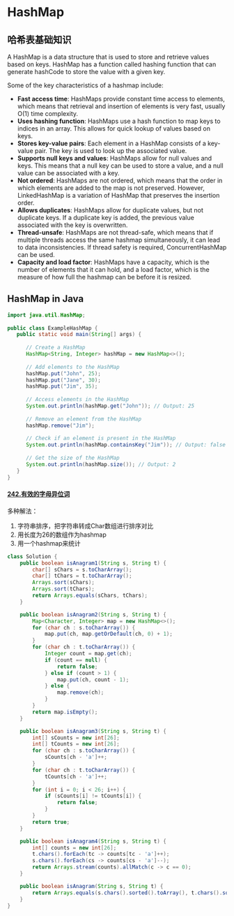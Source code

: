 # HashMap
## 哈希表基础知识
A HashMap is a data structure that is used to store and retrieve values based on keys. HashMap has a function called hashing function that can generate hashCode to store the value with a given key.

Some of the key characteristics of a hashmap include:
* **Fast access time**: HashMaps provide constant time access to elements, which means that retrieval and insertion of elements is very fast, usually O(1) time complexity.
* **Uses hashing function**: HashMaps use a hash function to map keys to indices in an array. This allows for quick lookup of values based on keys.
* **Stores key-value pairs**: Each element in a HashMap consists of a key-value pair. The key is used to look up the associated value.
* **Supports null keys and values**: HashMaps allow for null values and keys. This means that a null key can be used to store a value, and a null value can be associated with a key.
* **Not ordered**: HashMaps are not ordered, which means that the order in which elements are added to the map is not preserved. However, LinkedHashMap is a variation of HashMap that preserves the insertion order.
* **Allows duplicates**: HashMaps allow for duplicate values, but not duplicate keys. If a duplicate key is added, the previous value associated with the key is overwritten.
* **Thread-unsafe**: HashMaps are not thread-safe, which means that if multiple threads access the same hashmap simultaneously, it can lead to data inconsistencies. If thread safety is required, ConcurrentHashMap can be used.
* **Capacity and load factor**: HashMaps have a capacity, which is the number of elements that it can hold, and a load factor, which is the measure of how full the hashmap can be before it is resized.

## HashMap in Java
```java
import java.util.HashMap;
 
public class ExampleHashMap {
   public static void main(String[] args) {
       
      // Create a HashMap
      HashMap<String, Integer> hashMap = new HashMap<>();
       
      // Add elements to the HashMap
      hashMap.put("John", 25);
      hashMap.put("Jane", 30);
      hashMap.put("Jim", 35);
       
      // Access elements in the HashMap
      System.out.println(hashMap.get("John")); // Output: 25
       
      // Remove an element from the HashMap
      hashMap.remove("Jim");
       
      // Check if an element is present in the HashMap
      System.out.println(hashMap.containsKey("Jim")); // Output: false
       
      // Get the size of the HashMap
      System.out.println(hashMap.size()); // Output: 2
   }
}
```
#### [242.有效的字母异位词](https://leetcode.cn/problems/valid-anagram/)
多种解法：
1. 字符串排序，把字符串转成Char数组进行排序对比
2. 用长度为26的数组作为hashmap
3. 用一个hashmap来统计
```java
class Solution {
    public boolean isAnagram1(String s, String t) {
        char[] sChars = s.toCharArray();
        char[] tChars = t.toCharArray();
        Arrays.sort(sChars);
        Arrays.sort(tChars);
        return Arrays.equals(sChars, tChars);
    }

    public boolean isAnagram2(String s, String t) {
        Map<Character, Integer> map = new HashMap<>();
        for (char ch : s.toCharArray()) {
            map.put(ch, map.getOrDefault(ch, 0) + 1);
        }
        for (char ch : t.toCharArray()) {
            Integer count = map.get(ch);
            if (count == null) {
                return false;
            } else if (count > 1) {
                map.put(ch, count - 1);
            } else {
                map.remove(ch);
            }
        }
        return map.isEmpty();
    }

    public boolean isAnagram3(String s, String t) {
        int[] sCounts = new int[26];
        int[] tCounts = new int[26];
        for (char ch : s.toCharArray()) {
            sCounts[ch - 'a']++;
        }
        for (char ch : t.toCharArray()) {
            tCounts[ch - 'a']++;
        }
        for (int i = 0; i < 26; i++) {
            if (sCounts[i] != tCounts[i]) {
                return false;
            }
        }
        return true;
    }

    public boolean isAnagram4(String s, String t) {
        int[] counts = new int[26];
        t.chars().forEach(tc -> counts[tc - 'a']++);
        s.chars().forEach(cs -> counts[cs - 'a']--);
        return Arrays.stream(counts).allMatch(c -> c == 0);
    }

    public boolean isAnagram(String s, String t) {
        return Arrays.equals(s.chars().sorted().toArray(), t.chars().sorted().toArray());
    }
}
```